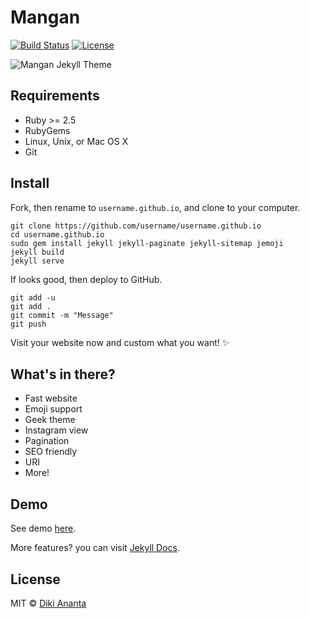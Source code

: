 # Mangan

[![Build Status](https://github.com/dikiaap/mangan/workflows/build/badge.svg)](https://github.com/dikiaap/mangan)
[![License](https://img.shields.io/badge/license-MIT-blue.svg)](./LICENSE)

![Mangan Jekyll Theme](https://files.dikiaap.id/img/open-source/mangan_preview.png)

## Requirements
- Ruby >= 2.5
- RubyGems
- Linux, Unix, or Mac OS X
- Git

## Install

Fork, then rename to `username.github.io`, and clone to your computer.

```shell
git clone https://github.com/username/username.github.io
cd username.github.io
sudo gem install jekyll jekyll-paginate jekyll-sitemap jemoji
jekyll build
jekyll serve
```

If looks good, then deploy to GitHub.

```shell
git add -u
git add .
git commit -m "Message"
git push
```

Visit your website now and custom what you want! :sparkles:

## What's in there?

 * Fast website
 * Emoji support
 * Geek theme
 * Instagram view
 * Pagination
 * SEO friendly
 * URI
 * More!

## Demo

See demo [here](https://mangan.dikiaap.id).

More features? you can visit [Jekyll Docs](https://jekyllrb.com/docs/).

## License

MIT © [Diki Ananta](https://dikiaap.id)
